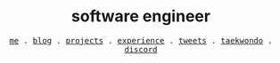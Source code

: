 <h1 align="center">
  software engineer
</h1>
<p align="center">
  <samp>
    <a href="https://yagasaki.vercel.app">me</a> .
    <a href="https://yagasaki.vercel.app/articles">blog</a> .
    <a href="https://yagasaki.vercel.app/projects">projects</a> .
    <a href="https://yagasaki.vercel.app/about">experience</a> .
    <a href="https://twitter.com/yagasaki7k">tweets</a> .
    <a href="https://yagasaki.vercel.app/articles/taekwondo-black-belt">taekwondo</a> .
    <a href="https://discord.gg/jhSepmE7nN">discord</a>
  </samp>
</p>
